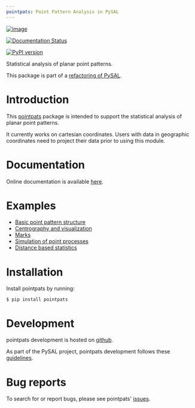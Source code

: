 ```yaml
---
pointpats: Point Pattern Analysis in PySAL
---
```


[![image](https://api.travis-ci.org/pysal/pointpats.svg)](https://travis-ci.org/pysal/pointpats)

[![Documentation Status](https://readthedocs.org/projects/pointpats/badge/?version=latest)](https://pointpats.readthedocs.io/en/latest/?badge=latest)

[![PyPI version](https://badge.fury.io/py/pointpats.svg)](https://badge.fury.io/py/pointpats)

Statistical analysis of planar point patterns.

This package is part of a [refactoring of PySAL](https://github.com/pysal/pysal/wiki/PEP-13:-Refactor-PySAL-Using-Submodules).

Introduction
============

This [pointpats](https://github.com/pysal/pointpats) package is intended
to support the statistical analysis of planar point patterns.

It currently works on cartesian coordinates. Users with data in
geographic coordinates need to project their data prior to using this
module.

Documentation
=============

Online documentation is available
[here](https://pointpats.readthedocs.io).

Examples
========

-   [Basic point pattern
    structure](https://github.com/pysal/pointpats/tree/master/notebooks/pointpattern.ipynb)
-   [Centrography and
    visualization](https://github.com/pysal/pointpats/tree/master/notebooks/centrography.ipynb)
-   [Marks](https://github.com/pysal/pointpats/tree/master/notebooks/marks.ipynb)
-   [Simulation of point
    processes](https://github.com/pysal/pointpats/tree/master/notebooks/process.ipynb)
-   [Distance based
    statistics](https://github.com/pysal/pointpats/tree/master/notebooks/distance_statistics.ipynb)

Installation
============

Install pointpats by running:

    $ pip install pointpats

Development
===========

pointpats development is hosted on
[github](https://github.com/pysal/pointpats).

As part of the PySAL project, pointpats development follows these
[guidelines](http://pysal.readthedocs.io/en/latest/developers/index.html).

Bug reports
===========

To search for or report bugs, please see pointpats'
[issues](https://github.com/pysal/pointpats/issues).
